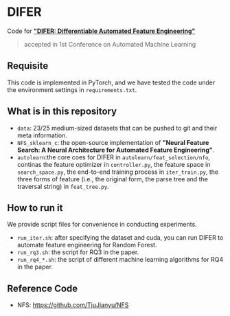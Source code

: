 # DIFER

Code for [**"DIFER: Differentiable Automated Feature Engineering"**](https://openreview.net/forum?id=SrrORxarIgc)

> accepted in 1st Conference on Automated Machine Learning



## Requisite

This code is implemented in PyTorch, and we have tested the code under the environment settings in `requirements.txt`.

## What is in this repository

- `data`: $23/25$ medium-sized datasets that can be pushed to git and their meta information.
- `NFS_sklearn_c`: the open-source implementation of **"Neural Feature Search: A Neural Architecture for Automated Feature Engineering"**.
- `autolearn`:the core coes for DIFER in `autolearn/feat_selection/nfo`, continas the feature optimizer in `controller.py`, the feature space in `search_space.py`, the end-to-end training process in `iter_train.py`, the three forms of feature (i.e., the original form, the parse tree and the traversal string) in `feat_tree.py`.

## How to run it

We provide script files for convenience in conducting experiments.
- `run_iter.sh`: after specifying the dataset and cuda, you can run DIFER to automate feature engineering for Random Forest.
- `run_rq3.sh`: the script for RQ3 in the paper.
- `run_rq4_*.sh`: the script of different machine learning algorithms for RQ4 in the paper.


## Reference Code

- NFS: https://github.com/TjuJianyu/NFS
